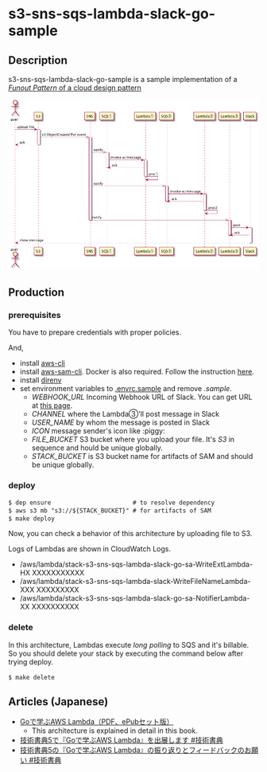 s3-sns-sqs-lambda-slack-go-sample
====

## Description
s3-sns-sqs-lambda-slack-go-sample is a sample implementation of a [*Funout Pattern* of a cloud design pattern](http://aws.clouddesignpattern.org/index.php/CDP:Fanout%E3%83%91%E3%82%BF%E3%83%BC%E3%83%B3)

![sequence](./images/sequence.png)

## Production

### prerequisites

You have to prepare credentials with proper policies.

And,

* install [aws-cli](https://github.com/aws/aws-cli)
* install [aws-sam-cli](https://github.com/awslabs/aws-sam-cli). Docker is also required. Follow the instruction [here](https://github.com/awslabs/aws-sam-cli#installation).
* install [direnv](https://github.com/direnv/direnv)
* set environment variables to [.envrc.sample](./.envrc.sample) and remove *.sample*.
  * *WEBHOOK_URL* Incoming Webhook URL of Slack. You can get URL at [this page](https://api.slack.com/incoming-webhooks).
  * *CHANNEL* where the Lambda③'ll post message in Slack
  * *USER_NAME* by whom the message is posted in Slack
  * *ICON* message sender's icon like :piggy:
  * *FILE_BUCKET* S3 bucket where you upload your file. It's *S3* in sequence and hould be unique globally.
  * *STACK_BUCKET* is S3 bucket name for artifacts of SAM and should be unique globally.

### deploy

```
$ dep ensure                       # to resolve dependency
$ aws s3 mb "s3://${STACK_BUCKET}" # for artifacts of SAM
$ make deploy
```

Now, you can check a behavior of this architecture by uploading file to S3.

Logs of Lambdas are shown in CloudWatch Logs.

* /aws/lambda/stack-s3-sns-sqs-lambda-slack-go-sa-WriteExtLambda-HX XXXXXXXXXXX
* /aws/lambda/stack-s3-sns-sqs-lambda-slack-WriteFileNameLambda-XXX XXXXXXXXX
* /aws/lambda/stack-s3-sns-sqs-lambda-slack-go-sa-NotifierLambda-XX XXXXXXXXXX

### delete

In this architecture, Lambdas execute *long polling* to SQS and it's billable. So you should delete your stack by executing the command below after trying deploy.

```
$ make delete
```

## Articles (Japanese)

* [Goで学ぶAWS Lambda（PDF、ePubセット版）](https://toshi0607.booth.pm/items/1034858)
  * This architecture is explained in detail in this book.
* [技術書典5で『Goで学ぶAWS Lambda』を出展します #技術書典](http://toshi0607.com/programming/learning-aws-lambda-with-go/)
* [技術書典5の『Goで学ぶAWS Lambda』の振り返りとフィードバックのお願い #技術書典](http://toshi0607.com/event/review-of-tbf5/)
